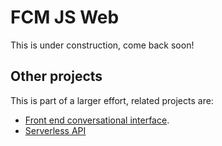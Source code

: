 # FCM JS Web

This is under construction, come back soon!

## Other projects

This is part of a larger effort, related projects are:

- [Front end conversational interface](https://github.com/cwhd/FCM-Sales-Helper-Bot).
- [Serverless API](https://github.com/cwhd/jsfcm)